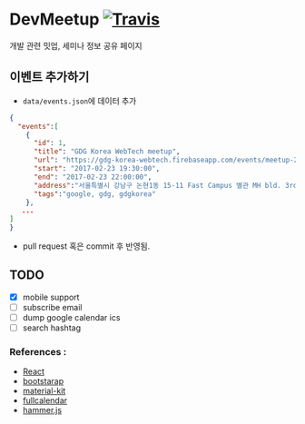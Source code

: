 # DevMeetup  [![Travis](https://travis-ci.org/dev-meetup/dev-meetup.github.io.svg?branch=master)](https://travis-ci.org/dev-meetup/dev-meetup.github.io)

개발 관련 밋업, 세미나 정보 공유 페이지


## 이벤트 추가하기
- `data/events.json`에 데이터 추가

```json
{
  "events":[
    {
      "id": 1,
      "title": "GDG Korea WebTech meetup",
      "url": "https://gdg-korea-webtech.firebaseapp.com/events/meetup-20170223/",
      "start": "2017-02-23 19:30:00",
      "end": "2017-02-23 22:00:00",
      "address":"서울특별시 강남구 논현1동 15-11 Fast Campus 별관 MH bld. 3rd floor",
      "tags":"google, gdg, gdgkorea"
    },
   ...
]
}
```
- pull request 혹은 commit 후 반영됨.


## TODO 
- [x] mobile support
- [ ] subscribe email 
- [ ] dump google calendar ics
- [ ] search hashtag 

### References :
- [React](https://facebook.github.io/react/)
- [bootstarap](getbootstrap.com)
- [material-kit](https://www.creative-tim.com/)
- [fullcalendar](https://fullcalendar.io)
- [hammer.js](http://hammerjs.github.io/)
